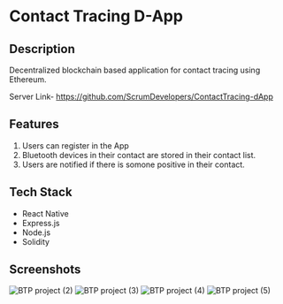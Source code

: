 # Contact Tracing D-App


## Description
Decentralized blockchain based application for contact tracing using Ethereum.

Server Link- https://github.com/ScrumDevelopers/ContactTracing-dApp

## Features
1. Users can register in the App
2. Bluetooth devices in their contact are stored in their contact list.
3. Users are notified if there is somone positive in their contact.

## Tech Stack

* React Native
* Express.js
* Node.js
* Solidity


## Screenshots

![BTP project (2)](https://user-images.githubusercontent.com/62262069/151412205-8c0215a6-c306-44b4-b2a4-24cde0a4e5c1.png)
![BTP project (3)](https://user-images.githubusercontent.com/62262069/151412274-a006e956-3db1-4013-9b45-039915e8c83d.png)
![BTP project (4)](https://user-images.githubusercontent.com/62262069/151412343-7ec5a380-6c54-4e4b-ab64-a7f10270abfa.png)
![BTP project (5)](https://user-images.githubusercontent.com/62262069/151412403-5eae0c4a-0d96-4cff-8e58-b7d6443b2284.png)
